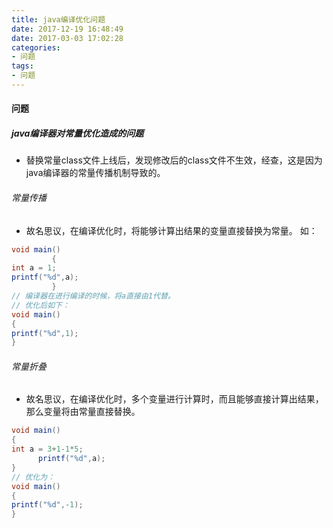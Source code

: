 ```yaml
---
title: java编译优化问题
date: 2017-12-19 16:48:49
date: 2017-03-03 17:02:28
categories: 
- 问题
tags:
- 问题
---
```



#### 问题

##### java编译器对常量优化造成的问题

- 替换常量class文件上线后，发现修改后的class文件不生效，经查，这是因为java编译器的常量传播机制导致的。

###### 常量传播
    
- 故名思议，在编译优化时，将能够计算出结果的变量直接替换为常量。
   如：  
```java
void main()
         {
int a = 1;
printf("%d",a);
         }
// 编译器在进行编译的时候，将a直接由1代替。
// 优化后如下：
void main()
{
printf("%d",1);
}
```

###### 常量折叠

- 故名思议，在编译优化时，多个变量进行计算时，而且能够直接计算出结果，那么变量将由常量直接替换。
```java
void main()
{
int a = 3+1-1*5;
      printf("%d",a);
}
// 优化为：
void main()
{
printf("%d",-1);
}
```
